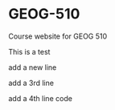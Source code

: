 # GEOG-510
Course website for GEOG 510

This is a test

add a new line

add a 3rd line

add a 4th line code
